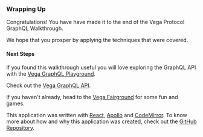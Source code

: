### Wrapping Up 

Congratulations! You have have made it to the end of the Vega Protocol GraphQL Walkthrough.

We hope that you prosper by applying the techniques that were covered.

#### Next Steps

If you found this walkthrough useful you will love exploring the GraphQL API with the <a href="https://lb.testnet.vega.xyz/playground" target="_blank" rel="noreferrer">Vega GraphQL Playground</a>.

Check out the <a href="https://docs.fairground.vega.xyz/api/graphql/" target="_blank" rel="noreferrer">Vega GraphQL API</a>.

If you haven't already, head to the <a href="https://fairground.wtf/" target="_blank" rel="noreferrer">Vega Fairground</a> for some fun and games.

This application was written with <a href="https://reactjs.org/" target="_blank" rel="noreferrer">React</a>, <a href="https://www.apollographql.com/docs/react/" target="_blank" rel="noreferrer">Apollo</a> and <a href="https://codemirror.net/" target="_blank" rel="noreferrer">CodeMirror</a>. To know more about how and why this application was created, check out the <a href="https://github.com/ben-razor/vega-guide/tree/main/GraphQL-Guides/apps" target="_blank" rel="noreferrer">GitHub Repository</a>.
